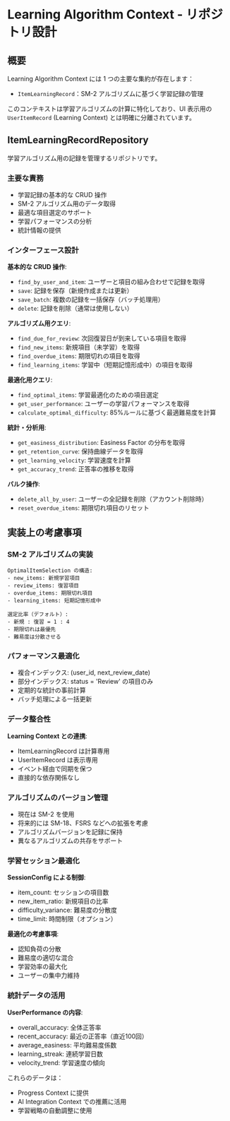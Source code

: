 # Learning Algorithm Context - リポジトリ設計

## 概要

Learning Algorithm Context には 1 つの主要な集約が存在します：

- `ItemLearningRecord`：SM-2 アルゴリズムに基づく学習記録の管理

このコンテキストは学習アルゴリズムの計算に特化しており、UI 表示用の `UserItemRecord` (Learning Context) とは明確に分離されています。

## ItemLearningRecordRepository

学習アルゴリズム用の記録を管理するリポジトリです。

### 主要な責務

- 学習記録の基本的な CRUD 操作
- SM-2 アルゴリズム用のデータ取得
- 最適な項目選定のサポート
- 学習パフォーマンスの分析
- 統計情報の提供

### インターフェース設計

**基本的な CRUD 操作**:

- `find_by_user_and_item`: ユーザーと項目の組み合わせで記録を取得
- `save`: 記録を保存（新規作成または更新）
- `save_batch`: 複数の記録を一括保存（バッチ処理用）
- `delete`: 記録を削除（通常は使用しない）

**アルゴリズム用クエリ**:

- `find_due_for_review`: 次回復習日が到来している項目を取得
- `find_new_items`: 新規項目（未学習）を取得
- `find_overdue_items`: 期限切れの項目を取得
- `find_learning_items`: 学習中（短期記憶形成中）の項目を取得

**最適化用クエリ**:

- `find_optimal_items`: 学習最適化のための項目選定
- `get_user_performance`: ユーザーの学習パフォーマンスを取得
- `calculate_optimal_difficulty`: 85%ルールに基づく最適難易度を計算

**統計・分析用**:

- `get_easiness_distribution`: Easiness Factor の分布を取得
- `get_retention_curve`: 保持曲線データを取得
- `get_learning_velocity`: 学習速度を計算
- `get_accuracy_trend`: 正答率の推移を取得

**バルク操作**:

- `delete_all_by_user`: ユーザーの全記録を削除（アカウント削除時）
- `reset_overdue_items`: 期限切れ項目のリセット

## 実装上の考慮事項

### SM-2 アルゴリズムの実装

```
OptimalItemSelection の構造:
- new_items: 新規学習項目
- review_items: 復習項目
- overdue_items: 期限切れ項目
- learning_items: 短期記憶形成中

選定比率（デフォルト）:
- 新規 : 復習 = 1 : 4
- 期限切れは最優先
- 難易度は分散させる
```

### パフォーマンス最適化

- 複合インデックス: (user_id, next_review_date)
- 部分インデックス: status = 'Review' の項目のみ
- 定期的な統計の事前計算
- バッチ処理による一括更新

### データ整合性

**Learning Context との連携**:

- ItemLearningRecord は計算専用
- UserItemRecord は表示専用
- イベント経由で同期を保つ
- 直接的な依存関係なし

### アルゴリズムのバージョン管理

- 現在は SM-2 を使用
- 将来的には SM-18、FSRS などへの拡張を考慮
- アルゴリズムバージョンを記録に保持
- 異なるアルゴリズムの共存をサポート

### 学習セッション最適化

**SessionConfig による制御**:

- item_count: セッションの項目数
- new_item_ratio: 新規項目の比率
- difficulty_variance: 難易度の分散度
- time_limit: 時間制限（オプション）

**最適化の考慮事項**:

- 認知負荷の分散
- 難易度の適切な混合
- 学習効率の最大化
- ユーザーの集中力維持

### 統計データの活用

**UserPerformance の内容**:

- overall_accuracy: 全体正答率
- recent_accuracy: 最近の正答率（直近100回）
- average_easiness: 平均難易度係数
- learning_streak: 連続学習日数
- velocity_trend: 学習速度の傾向

これらのデータは：

- Progress Context に提供
- AI Integration Context での推薦に活用
- 学習戦略の自動調整に使用
